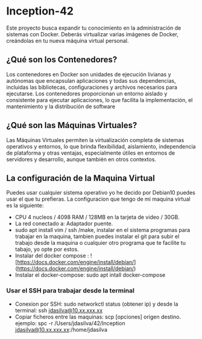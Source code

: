 
# Inception-42
Este proyecto busca expandir tu conocimiento en la administración de sistemas con Docker. Deberás virtualizar varias imágenes de Docker, creándolas en tu nueva máquina virtual personal.

## ¿Qué son los Contenedores?
Los contenedores en Docker son unidades de ejecución livianas y autónomas que encapsulan aplicaciones y todas sus dependencias, incluidas las bibliotecas, configuraciones y archivos necesarios para ejecutarse. Los contenedores proporcionan un entorno aislado y consistente para ejecutar aplicaciones, lo que facilita la implementación, el mantenimiento y la distribución de software

## ¿Qué son las Máquinas Virtuales?
Las Máquinas Virtuales permiten la virtualización completa de sistemas operativos y entornos, lo que brinda flexibilidad, aislamiento, independencia de plataforma y otras ventajas, especialmente útiles en entornos de servidores y desarrollo, aunque también en otros contextos.

## La configuración de la Maquina Virtual
Puedes usar cualquier sistema operativo yo he decido por Debian10 puedes usar el que tu prefieras.
La configuracion que tengo de mi maquina virtual es la siguiente:
- CPU 4 nucleos / 4098 RAM / 128MB en la tarjeta de video / 30GB.
- La red conectado a: Adaptador puente.
- sudo apt install vim / ssh /make, instalar en el sistema programas para trabajar en la maquina, tambien puedes instalar el git para subir el trabajo desde la maquina o cualquier otro programa que te facilite tu tabajo, yo opte por estos.
- Instalar del docker compose : ![https://docs.docker.com/engine/install/debian/] (https://docs.docker.com/engine/install/debian/)
- Instalar el docker-compose: sudo apt intall docker-compose
### Usar el SSH para trabajar desde la terminal
- Conexion por SSH: sudo networkctl status (obtener ip) y desde la terminal: ssh jdasilva@10.xx.xxx.xx
- Copiar ficheros entre las maquinas: scp [opciones] origen destino. ejemplo: spc -r /Users/jdasilva/42/Inception jdasilva@10.xx.xxx.xx:/home/jdasilva


